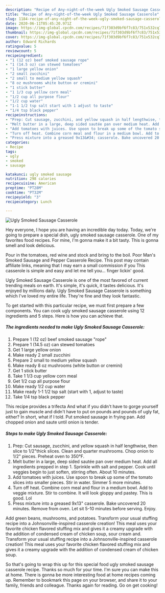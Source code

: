 ```yaml
---
description: "Recipe of Any-night-of-the-week Ugly Smoked Sausage Casserole"
title: "Recipe of Any-night-of-the-week Ugly Smoked Sausage Casserole"
slug: 1184-recipe-of-any-night-of-the-week-ugly-smoked-sausage-casserole
date: 2020-06-11T05:45:20.971Z
image: https://img-global.cpcdn.com/recipes/71f303d9bf6f7c83/751x532cq70/ugly-smoked-sausage-casserole-recipe-main-photo.jpg
thumbnail: https://img-global.cpcdn.com/recipes/71f303d9bf6f7c83/751x532cq70/ugly-smoked-sausage-casserole-recipe-main-photo.jpg
cover: https://img-global.cpcdn.com/recipes/71f303d9bf6f7c83/751x532cq70/ugly-smoked-sausage-casserole-recipe-main-photo.jpg
author: Edward Richards
ratingvalue: 5
reviewcount: 5
recipeingredient:
- "1 (12 oz) beef smoked sausage rope"
- "1 (14.5 oz) can stewed tomatoes"
- "1 large yellow onion"
- "2 small zucchini"
- "2 small to medium yellow squash"
- "8 oz mushrooms white button or cremini"
- "1 stick butter"
- "1 1/3 cup yellow corn meal"
- "1/2 cup all purpose flour"
- "1/2 cup water"
- "1-1 1/2 tsp salt start with 1 adjust to taste"
- "1/4 tsp black pepper"
recipeinstructions:
- "Prep: Cut sausage, zucchini, and yellow squash in half lengthwise, then slice to 1/2&#34;thick slices. Clean and quarter mushrooms. Chop onion to 1/2&#34; pieces. Preheat oven to 350°F."
- "Melt butter in a large, deep sided sautée pan over medium heat. Add all ingredients prepped in step 1. Sprinkle with salt and pepper. Cook until veggies begin to just soften, stirring often. About 10 minutes."
- "Add tomatoes with juices. Use spoon to break up some of the tomato slices into smaller pieces. Stir in water. Simmer 5 more minutes."
- "Turn off heat. Combine corn meal and flour in a medium bowl. Add to veggie mixture. Stir to combine. It will look gloppy and pastey. This is good. Lol"
- "Press mixture into a greased 9x13&#34; casserole. Bake uncovered 20 minutes. Remove from oven. Let sit 5-10 minutes before serving. Enjoy."
categories:
- Recipe
tags:
- ugly
- smoked
- sausage

katakunci: ugly smoked sausage 
nutrition: 298 calories
recipecuisine: American
preptime: "PT28M"
cooktime: "PT32M"
recipeyield: "3"
recipecategory: Lunch

---
```



![Ugly Smoked Sausage Casserole](https://img-global.cpcdn.com/recipes/71f303d9bf6f7c83/751x532cq70/ugly-smoked-sausage-casserole-recipe-main-photo.jpg)

Hey everyone, I hope you are having an incredible day today. Today, we're going to prepare a special dish, ugly smoked sausage casserole. One of my favorites food recipes. For mine, I'm gonna make it a bit tasty. This is gonna smell and look delicious.

Pour in the tomatoes, red wine and stock and bring to the boil. Poor Man&#39;s Smoked Sausage and Pepper Casserole Recipe. This post may contain affiliate links, meaning that I may earn a small commission if you This casserole is simple and easy and let me tell you… finger lickin&#39; good.

Ugly Smoked Sausage Casserole is one of the most favored of current trending meals on earth. It's simple, it's quick, it tastes delicious. It's enjoyed by millions daily. Ugly Smoked Sausage Casserole is something which I've loved my entire life. They're fine and they look fantastic.


To get started with this particular recipe, we must first prepare a few components. You can cook ugly smoked sausage casserole using 12 ingredients and 5 steps. Here is how you can achieve that.

<!--inarticleads1-->

##### The ingredients needed to make Ugly Smoked Sausage Casserole:

1. Prepare 1 (12 oz) beef smoked sausage &#34;rope&#34;
1. Prepare 1 (14.5 oz) can stewed tomatoes
1. Get 1 large yellow onion
1. Make ready 2 small zucchini
1. Prepare 2 small to medium yellow squash
1. Make ready 8 oz mushrooms (white button or cremini)
1. Get 1 stick butter
1. Take 1 1/3 cup yellow corn meal
1. Get 1/2 cup all purpose flour
1. Make ready 1/2 cup water
1. Make ready 1-1 1/2 tsp salt (start with 1, adjust to taste)
1. Take 1/4 tsp black pepper


This recipe provides a trifecta And what if you didn&#39;t have to gorge yourself just to gain muscle and didn&#39;t have to put on pounds and pounds of ugly fat, either? In short, what if I told. Put smoked sausage in frying pan. Add chopped onion and saute until onion is tender. 

<!--inarticleads2-->

##### Steps to make Ugly Smoked Sausage Casserole:

1. Prep: Cut sausage, zucchini, and yellow squash in half lengthwise, then slice to 1/2&#34;thick slices. Clean and quarter mushrooms. Chop onion to 1/2&#34; pieces. Preheat oven to 350°F.
1. Melt butter in a large, deep sided sautée pan over medium heat. Add all ingredients prepped in step 1. Sprinkle with salt and pepper. Cook until veggies begin to just soften, stirring often. About 10 minutes.
1. Add tomatoes with juices. Use spoon to break up some of the tomato slices into smaller pieces. Stir in water. Simmer 5 more minutes.
1. Turn off heat. Combine corn meal and flour in a medium bowl. Add to veggie mixture. Stir to combine. It will look gloppy and pastey. This is good. Lol
1. Press mixture into a greased 9x13&#34; casserole. Bake uncovered 20 minutes. Remove from oven. Let sit 5-10 minutes before serving. Enjoy.


Add green beans, mushrooms, and potatoes. Transform your usual stuffing recipe into a Johnsonville-inspired casserole creation! This meal uses your favorite chicken flavored stuffing mix and gives it a creamy upgrade with the addition of condensed cream of chicken soup, sour cream and. Transform your usual stuffing recipe into a Johnsonville-inspired casserole creation! This meal uses your favorite chicken flavored stuffing mix and gives it a creamy upgrade with the addition of condensed cream of chicken soup. 

So that's going to wrap this up for this special food ugly smoked sausage casserole recipe. Thanks so much for your time. I'm sure you can make this at home. There is gonna be more interesting food at home recipes coming up. Remember to bookmark this page on your browser, and share it to your family, friends and colleague. Thanks again for reading. Go on get cooking!

